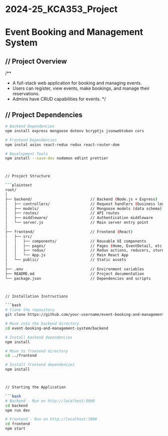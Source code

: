 # 2024-25_KCA353_Project

# Event Booking and Management System

## // Project Overview
/**
 * A full-stack web application for booking and managing events.
 * Users can register, view events, make bookings, and manage their reservations.
 * Admins have CRUD capabilities for events.
 */

## // Project Dependencies
```bash
# Backend Dependencies
npm install express mongoose dotenv bcryptjs jsonwebtoken cors

# Frontend Dependencies
npm instal axios react-redux redux react-router-dom

# Development Tools
npm install --save-dev nodemon edlint prettier



// Project Structure

```plaintext
root/
│
├── backend/                          // Backend (Node.js + Express)
│   ├── controllers/                  // Request handlers (business logic)
│   ├── models/                       // Mongoose models (data schema)
│   ├── routes/                       // API routes
│   ├── middleware/                   // Authentication middleware
│   └── server.js                     // Main server entry point
│
├── frontend/                         // Frontend (React)
│   ├── src/
│   │   ├── components/               // Reusable UI components
│   │   ├── pages/                    // Pages (Home, EventDetail, etc.)
│   │   ├── redux/                    // Redux actions, reducers, store
│   │   └── App.js                    // Main React App
│   └── public/                       // Static assets
│
├── .env                              // Environment variables
├── README.md                         // Project documentation
└── package.json                      // Dependencies and scripts



// Installation Instructions

```bash
# Clone the repository
git clone https://github.com/your-username/event-booking-and-management-system.git

# Move into the backend directory
cd event-booking-and-management-system/backend

# Install backend dependencies
npm install

# Move to frontend directory
cd ../frontend

# Install frontend dependencies
npm install



// Starting the Application

```bash
# Backend - Run on http://localhost:5000
cd backend
npm run dev

# Frontend - Run on http://localhost:3000
cd frontend
npm start
